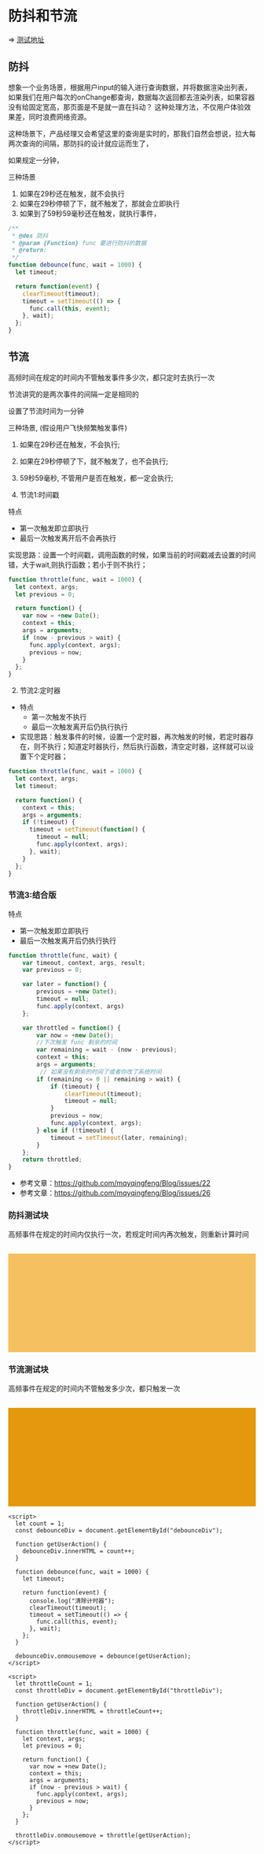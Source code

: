 # 防抖和节流

=> [测试地址](https://jsbin.com/rebucuputi/edit?html,css,output)




## 防抖

想象一个业务场景，根据用户input的输入进行查询数据，并将数据渲染出列表，如果我们在用户每次的onChange都查询，数据每次返回都去渲染列表，如果容器没有给固定宽高，那页面是不是就一直在抖动？
这种处理方法，不仅用户体验效果差，同时浪费网络资源。

这种场景下，产品经理又会希望这里的查询是实时的，那我们自然会想说，拉大每两次查询的间隔，那防抖的设计就应运而生了，


如果规定一分钟，

三种场景

1. 如果在29秒还在触发，就不会执行
2. 如果在29秒停顿了下，就不触发了，那就会立即执行
3. 如果到了59秒59毫秒还在触发，就执行事件，

```javascript
/**
 * @des 防抖
 * @param {Function} func 要进行防抖的数据
 * @return:
 */
function debounce(func, wait = 1000) {
  let timeout;

  return function(event) {
    clearTimeout(timeout);
    timeout = setTimeout(() => {
      func.call(this, event);
    }, wait);
  };
}
```






## 节流

高频时间在规定的时间内不管触发事件多少次，都只定时去执行一次

节流讲究的是两次事件的间隔一定是相同的

设置了节流时间为一分钟

三种场景, (假设用户飞快频繁触发事件)

1. 如果在29秒还在触发，不会执行;
2. 如果在29秒停顿了下，就不触发了，也不会执行;
3. 59秒59毫秒, 不管用户是否在触发，都一定会执行;




4. 节流1:时间戳

特点
- 第一次触发即立即执行
- 最后一次触发离开后不会再执行

实现思路：设置一个时间戳，调用函数的时候，如果当前的时间戳减去设置的时间错，大于wait,则执行函数；若小于则不执行；

```javascript
function throttle(func, wait = 1000) {
  let context, args;
  let previous = 0;

  return function() {
    var now = +new Date();
    context = this;
    args = arguments;
    if (now - previous > wait) {
      func.apply(context, args);
      previous = now;
    }
  };
}
```

2. 节流2:定时器
- 特点
  - 第一次触发不执行
  - 最后一次触发离开后仍执行执行
- 实现思路：触发事件的时候，设置一个定时器，再次触发的时候，若定时器存在，则不执行；知道定时器执行，然后执行函数，清空定时器，这样就可以设置下个定时器；

```javascript
function throttle(func, wait = 1000) {
  let context, args;
  let timeout;

  return function() {
    context = this;
    args = arguments;
    if (!timeout) {
      timeout = setTimeout(function() {
        timeout = null;
        func.apply(context, args);
      }, wait);
    }
  };
}
```

### 节流3:结合版

特点
- 第一次触发即立即执行
- 最后一次触发离开后仍执行执行

```javascript
function throttle(func, wait) {
    var timeout, context, args, result;
    var previous = 0;

    var later = function() {
        previous = +new Date();
        timeout = null;
        func.apply(context, args)
    };

    var throttled = function() {
        var now = +new Date();
        //下次触发 func 剩余的时间
        var remaining = wait - (now - previous);
        context = this;
        args = arguments;
         // 如果没有剩余的时间了或者你改了系统时间
        if (remaining <= 0 || remaining > wait) {
            if (timeout) {
                clearTimeout(timeout);
                timeout = null;
            }
            previous = now;
            func.apply(context, args);
        } else if (!timeout) {
            timeout = setTimeout(later, remaining);
        }
    };
    return throttled;
}
```

- 参考文章：https://github.com/mqyqingfeng/Blog/issues/22
- 参考文章：https://github.com/mqyqingfeng/Blog/issues/26






<style>
  #demo-wrapper {
    /* position: absolute: */
    /* top: 30px; */
  }
  div.content {
    width: 100%;
    height: 200px;
    line-height: 200px;
    text-align: center;
    color: #fff;
    font-size: 30px;
    margin-top: 30px;
  }
  #debounceDiv {
    background-color: #f5c160;
  }
  #throttleDiv {
    background-color: #e4980d;
  }
</style>


<div id="demo-wrapper">






   <h3>防抖测试块</h3>
    <p>高频事件在规定的时间内仅执行一次，若规定时间内再次触发，则重新计算时间</p>
    <div class="content" id="debounceDiv"></div>
    <h3>节流测试块</h3>
    <p>高频事件在规定的时间内不管触发多少次，都只触发一次</p>
    <div class="content" id="throttleDiv"></div>

    <script>
      let count = 1;
      const debounceDiv = document.getElementById("debounceDiv");

      function getUserAction() {
        debounceDiv.innerHTML = count++;
      }

      function debounce(func, wait = 1000) {
        let timeout;

        return function(event) {
          console.log("清除计时器");
          clearTimeout(timeout);
          timeout = setTimeout(() => {
            func.call(this, event);
          }, wait);
        };
      }

      debounceDiv.onmousemove = debounce(getUserAction);
    </script>

    <script>
      let throttleCount = 1;
      const throttleDiv = document.getElementById("throttleDiv");

      function getUserAction() {
        throttleDiv.innerHTML = throttleCount++;
      }

      function throttle(func, wait = 1000) {
        let context, args;
        let previous = 0;

        return function() {
          var now = +new Date();
          context = this;
          args = arguments;
          if (now - previous > wait) {
            func.apply(context, args);
            previous = now;
          }
        };
      }

      throttleDiv.onmousemove = throttle(getUserAction);
    </script>
</div>